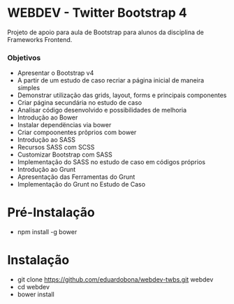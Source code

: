 # WEBDEV - Twitter Bootstrap 4

Projeto de apoio para aula de Bootstrap para alunos da disciplina de Frameworks Frontend.

### Objetivos

- Apresentar o Bootstrap v4
- A partir de um estudo de caso recriar a página inicial de maneira simples
- Demonstrar utilização das grids, layout, forms e principais componentes
- Criar página secundária no estudo de caso
- Analisar código desenvolvido e possibilidades de melhoria
- Introdução ao Bower
- Instalar dependëncias via bower
- Criar compoonentes prõprios com bower
- Introdução ao SASS
- Recursos SASS com SCSS
- Customizar Bootstrap com SASS
- Implementação do SASS no estudo de caso em códigos próprios
- Introdução ao Grunt
- Apresentação das Ferramentas do Grunt
- Implementação do Grunt no Estudo de Caso

# Pré-Instalação
 - npm install -g bower

# Instalação
- git clone https://github.com/eduardobona/webdev-twbs.git webdev
- cd webdev
- bower install
